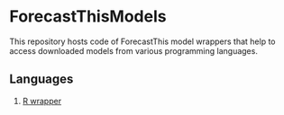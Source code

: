 # ForecastThisModels
This repository hosts code of ForecastThis model wrappers that help to access downloaded models from various programming languages.

## Languages
1. [R wrapper](R)
